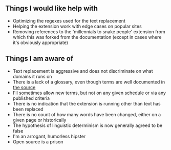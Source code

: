 ## Things I would like help with

- Optimizing the regexes used for the text replacement
- Helping the extension work with edge cases on popular sites
- Removing references to the 'millennials to snake people' extension from which this was forked from the documentation (except in cases where it's obviously appropriate)


## Things I am aware of

- Text replacement is aggressive and does not discriminate on what domains it runs on
- There is a lack of a glossary, even though terms are well documented in [the source](https://github.com/ericwbailey/millennials-to-snake-people/blob/master/Source/content_script.js)
- I'll sometimes allow new terms, but not on any given schedule or via any published criteria
- There is no indication that the extension is running other than text has been replaced
- There is no count of how many words have been changed, either on a given page or historically
- The hypothesis of linguistic determinism is now generally agreed to be false
- I'm an arrogant, humorless hipster
- Open source is a prison
